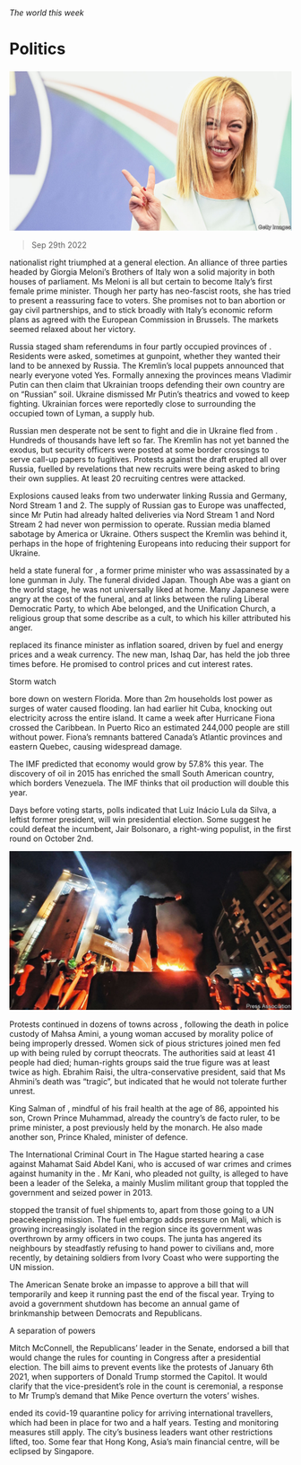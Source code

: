 ###### The world this week

# Politics 

#####  

![image](images/20221001_WWP003.jpg) 

> Sep 29th 2022 

 nationalist right triumphed at a general election. An alliance of three parties headed by Giorgia Meloni’s Brothers of Italy won a solid majority in both houses of parliament. Ms Meloni is all but certain to become Italy’s first female prime minister. Though her party has neo-fascist roots, she has tried to present a reassuring face to voters. She promises not to ban abortion or gay civil partnerships, and to stick broadly with Italy’s economic reform plans as agreed with the European Commission in Brussels. The markets seemed relaxed about her victory. 

Russia staged sham referendums in four partly occupied provinces of . Residents were asked, sometimes at gunpoint, whether they wanted their land to be annexed by Russia. The Kremlin’s local puppets announced that nearly everyone voted Yes. Formally annexing the provinces means Vladimir Putin can then claim that Ukrainian troops defending their own country are on “Russian” soil. Ukraine dismissed Mr Putin’s theatrics and vowed to keep fighting. Ukrainian forces were reportedly close to surrounding the occupied town of Lyman, a supply hub.

Russian men desperate not be sent to fight and die in Ukraine fled from . Hundreds of thousands have left so far. The Kremlin has not yet banned the exodus, but security officers were posted at some border crossings to serve call-up papers to fugitives. Protests against the draft erupted all over Russia, fuelled by revelations that new recruits were being asked to bring their own supplies. At least 20 recruiting centres were attacked. 

Explosions caused leaks from two underwater  linking Russia and Germany, Nord Stream 1 and 2. The supply of Russian gas to Europe was unaffected, since Mr Putin had already halted deliveries via Nord Stream 1 and Nord Stream 2 had never won permission to operate. Russian media blamed sabotage by America or Ukraine. Others suspect the Kremlin was behind it, perhaps in the hope of frightening Europeans into reducing their support for Ukraine.

 held a state funeral for , a former prime minister who was assassinated by a lone gunman in July. The funeral divided Japan. Though Abe was a giant on the world stage, he was not universally liked at home. Many Japanese were angry at the cost of the funeral, and at links between the ruling Liberal Democratic Party, to which Abe belonged, and the Unification Church, a religious group that some describe as a cult, to which his killer attributed his anger. 

 replaced its finance minister as inflation soared, driven by fuel and energy prices and a weak currency. The new man, Ishaq Dar, has held the job three times before. He promised to control prices and cut interest rates. 

Storm watch

 bore down on western Florida. More than 2m households lost power as surges of water caused flooding. Ian had earlier hit Cuba, knocking out electricity across the entire island. It came a week after Hurricane Fiona crossed the Caribbean. In Puerto Rico an estimated 244,000 people are still without power. Fiona’s remnants battered Canada’s Atlantic provinces and eastern Quebec, causing widespread damage. 

The IMF predicted that  economy would grow by 57.8% this year. The discovery of oil in 2015 has enriched the small South American country, which borders Venezuela. The IMF thinks that oil production will double this year. 

Days before voting starts, polls indicated that Luiz Inácio Lula da Silva, a leftist former president, will win  presidential election. Some  suggest he could defeat the incumbent, Jair Bolsonaro, a right-wing populist, in the first round on October 2nd. 

![image](images/20221001_WWP005.jpg) 


Protests continued in dozens of towns across , following the death in police custody of Mahsa Amini, a young woman accused by morality police of being improperly dressed. Women sick of pious strictures joined men fed up with being ruled by corrupt theocrats. The authorities said at least 41 people had died; human-rights groups said the true figure was at least twice as high. Ebrahim Raisi, the ultra-conservative president, said that Ms Ahmini’s death was “tragic”, but indicated that he would not tolerate further unrest. 

King Salman of , mindful of his frail health at the age of 86, appointed his son, Crown Prince Muhammad, already the country’s de facto ruler, to be prime minister, a post previously held by the monarch. He also made another son, Prince Khaled, minister of defence. 

The International Criminal Court in The Hague started hearing a case against Mahamat Said Abdel Kani, who is accused of war crimes and crimes against humanity in the . Mr Kani, who pleaded not guilty, is alleged to have been a leader of the Seleka, a mainly Muslim militant group that toppled the government and seized power in 2013.

 stopped the transit of fuel shipments to, apart from those going to a UN peacekeeping mission. The fuel embargo adds pressure on Mali, which is growing increasingly isolated in the region since its government was overthrown by army officers in two coups. The junta has angered its neighbours by steadfastly refusing to hand power to civilians and, more recently, by detaining soldiers from Ivory Coast who were supporting the UN mission. 

The American Senate broke an impasse to approve a bill that will temporarily  and keep it running past the end of the fiscal year. Trying to avoid a government shutdown has become an annual game of brinkmanship between Democrats and Republicans. 

A separation of powers

Mitch McConnell, the Republicans’ leader in the Senate, endorsed a bill that would change the rules for counting  in Congress after a presidential election. The bill aims to prevent events like the protests of January 6th 2021, when supporters of Donald Trump stormed the Capitol. It would clarify that the vice-president’s role in the count is ceremonial, a response to Mr Trump’s demand that Mike Pence overturn the voters’ wishes. 

 ended its covid-19 quarantine policy for arriving international travellers, which had been in place for two and a half years. Testing and monitoring measures still apply. The city’s business leaders want other restrictions lifted, too. Some fear that Hong Kong, Asia’s main financial centre, will be eclipsed by Singapore. 

